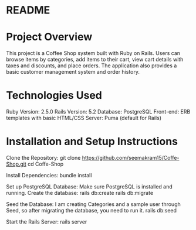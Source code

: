 # README

# Project Overview
This project is a Coffee Shop system built with Ruby on Rails. Users can browse items by categories, add items to their cart, view cart details with taxes and discounts, and place orders. The application also provides a basic customer management system and order history.

# Technologies Used
Ruby Version: 2.5.0
Rails Version: 5.2
Database: PostgreSQL
Front-end: ERB templates with basic HTML/CSS
Server: Puma (default for Rails)

# Installation and Setup Instructions

Clone the Repository:
git clone https://github.com/seemakram15/Coffe-Shop.git
cd Coffe-Shop

Install Dependencies:
bundle install

Set up PostgreSQL Database:
Make sure PostgreSQL is installed and running. Create the database:
rails db:create
rails db:migrate


Seed the Database:
I am creating Categories and a sample user through Seed, so after migrating the database, you need to run it.
rails db:seed

Start the Rails Server:
rails server
